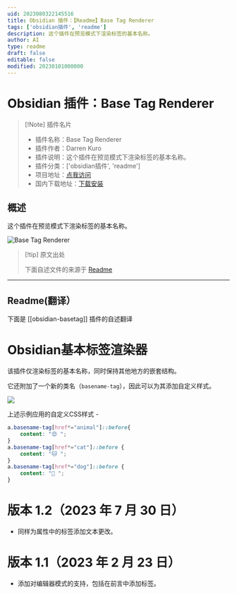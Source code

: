 ```yaml
---
uid: 2023080322145516
title: Obsidian 插件：【Readme】Base Tag Renderer
tags: ['obsidian插件', 'readme']
description: 这个插件在预览模式下渲染标签的基本名称。
author: AI
type: readme
draft: false
editable: false
modified: 20230101000000
---
```


# Obsidian 插件：Base Tag Renderer

> [!Note] 插件名片
> - 插件名称：Base Tag Renderer
> - 插件作者：Darren Kuro
> - 插件说明：这个插件在预览模式下渲染标签的基本名称。
> - 插件分类：['obsidian插件', 'readme']
> - 项目地址：[点我访问](https://github.com/darrenkuro/obsidian-basetag)
> - 国内下载地址：[下载安装](https://pkmer.cn/products/plugin/pluginMarket/?obsidian-basetag)

## 概述

这个插件在预览模式下渲染标签的基本名称。

![Base Tag Renderer](https://cdn.pkmer.cn/covers/obsidian-basetag.gif!pkmer)

> [!tip] 原文出处
> 
>下面自述文件的来源于 [Readme](https://ghproxy.net/https://raw.githubusercontent.com/darrenkuro/obsidian-basetag/master/README.md)
> 

---

## Readme(翻译）

下面是 [[obsidian-basetag]] 插件的自述翻译


# Obsidian基本标签渲染器

该插件仅渲染标签的基本名称，同时保持其他地方的嵌套结构。

它还附加了一个新的类名（`basename-tag`），因此可以为其添加自定义样式。

![](pic/basetag.gif)

上述示例应用的自定义CSS样式 -

```css
a.basename-tag[href*="animal"]::before{
    content: "😍 ";
}
a.basename-tag[href*="cat"]::before {
    content: "🐱 ";
}
a.basename-tag[href*="dog"]::before {
    content: "🐶 ";
}
```

# 版本 1.2（2023 年 7 月 30 日）

- 同样为属性中的标签添加文本更改。

# 版本 1.1（2023 年 2 月 23 日）

- 添加对编辑器模式的支持，包括在前言中添加标签。



